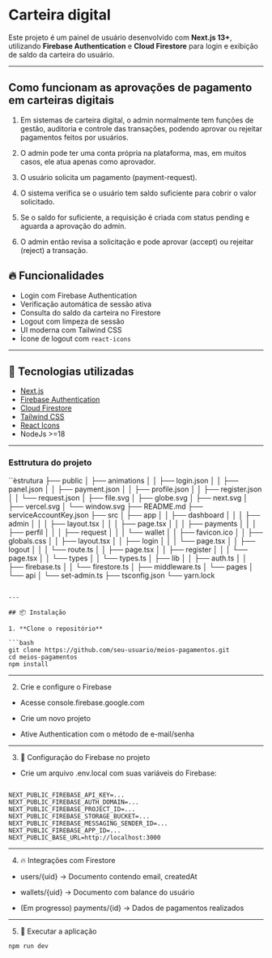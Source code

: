 # Carteira digital

Este projeto é um painel de usuário desenvolvido com **Next.js 13+**, utilizando **Firebase Authentication** e **Cloud Firestore** para login e exibição de saldo da carteira do usuário.

---

## Como funcionam as aprovações de pagamento em carteiras digitais

1. Em sistemas de carteira digital, o admin normalmente tem funções de gestão, auditoria e controle das transações, podendo aprovar ou rejeitar pagamentos feitos por usuários.

2. O admin pode ter uma conta própria na plataforma, mas, em muitos casos, ele atua apenas como aprovador.

3. O usuário solicita um pagamento (payment-request).

4. O sistema verifica se o usuário tem saldo suficiente para cobrir o valor solicitado.

5. Se o saldo for suficiente, a requisição é criada com status pending e aguarda a aprovação do admin.

6. O admin então revisa a solicitação e pode aprovar (accept) ou rejeitar (reject) a transação.

## 🔥 Funcionalidades

- Login com Firebase Authentication
- Verificação automática de sessão ativa
- Consulta do saldo da carteira no Firestore
- Logout com limpeza de sessão
- UI moderna com Tailwind CSS
- Ícone de logout com `react-icons`

---

## 🚀 Tecnologias utilizadas

- [Next.js](https://nextjs.org/)
- [Firebase Authentication](https://firebase.google.com/products/auth)
- [Cloud Firestore](https://firebase.google.com/products/firestore)
- [Tailwind CSS](https://tailwindcss.com/)
- [React Icons](https://react-icons.github.io/react-icons)
- NodeJs >=18

---

### Esttrutura do projeto

``èstrutura
├── public
│   ├── animations
│   │   ├── login.json
│   │   ├── panel.json
│   │   ├── payment.json
│   │   ├── profile.json
│   │   ├── register.json
│   │   └── request.json
│   ├── file.svg
│   ├── globe.svg
│   ├── next.svg
│   ├── vercel.svg
│   └── window.svg
├── README.md
├── serviceAccountKey.json
├── src
│   ├── app
│   │   ├── dashboard
│   │   │   ├── admin
│   │   │   ├── layout.tsx
│   │   │   ├── page.tsx
│   │   │   ├── payments
│   │   │   ├── perfil
│   │   │   ├── request
│   │   │   └── wallet
│   │   ├── favicon.ico
│   │   ├── globals.css
│   │   ├── layout.tsx
│   │   ├── login
│   │   │   └── page.tsx
│   │   ├── logout
│   │   │   └── route.ts
│   │   ├── page.tsx
│   │   ├── register
│   │   │   └── page.tsx
│   │   └── types
│   │       └── types.ts
│   ├── lib
│   │   ├── auth.ts
│   │   ├── firebase.ts
│   │   └── firestore.ts
│   ├── middleware.ts
│   └── pages
│       └── api
│           └── set-admin.ts
├── tsconfig.json
└── yarn.lock
```

---

## 📦 Instalação

1. **Clone o repositório**

```bash
git clone https://github.com/seu-usuario/meios-pagamentos.git
cd meios-pagamentos
npm install
```

---

2. Crie e configure o Firebase

- Acesse console.firebase.google.com

- Crie um novo projeto

- Ative Authentication com o método de e-mail/senha

---

3. 🔐 Configuração do Firebase no projeto
- Crie um arquivo .env.local com suas variáveis do Firebase:

```env

NEXT_PUBLIC_FIREBASE_API_KEY=...
NEXT_PUBLIC_FIREBASE_AUTH_DOMAIN=...
NEXT_PUBLIC_FIREBASE_PROJECT_ID=...
NEXT_PUBLIC_FIREBASE_STORAGE_BUCKET=...
NEXT_PUBLIC_FIREBASE_MESSAGING_SENDER_ID=...
NEXT_PUBLIC_FIREBASE_APP_ID=...
NEXT_PUBLIC_BASE_URL=http://localhost:3000

```
---

4. 🔥 Integrações com Firestore
- users/{uid} → Documento contendo email, createdAt

- wallets/{uid} → Documento com balance do usuário

- (Em progresso) payments/{id} → Dados de pagamentos realizados

---

5. 🧪 Executar a aplicação

```bash
npm run dev
```
